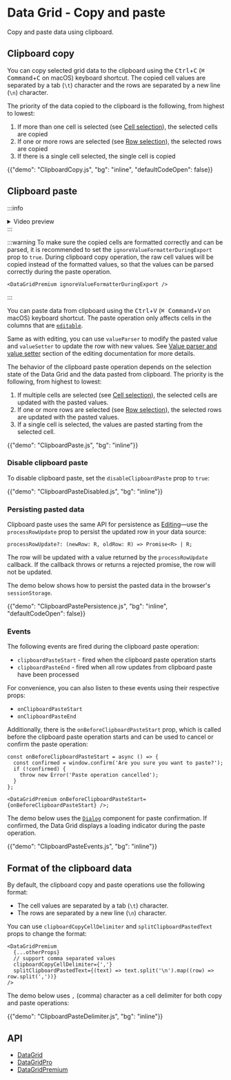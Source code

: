 # Data Grid - Copy and paste

<p class="description">Copy and paste data using clipboard.</p>

## Clipboard copy

You can copy selected grid data to the clipboard using the <kbd class="key">Ctrl</kbd>+<kbd class="key">C</kbd> (<kbd class="key">⌘ Command</kbd>+<kbd class="key">C</kbd> on macOS) keyboard shortcut.
The copied cell values are separated by a tab (`\t`) character and the rows are separated by a new line (`\n`) character.

The priority of the data copied to the clipboard is the following, from highest to lowest:

1. If more than one cell is selected (see [Cell selection<span class="plan-premium" title="Premium plan"></span>](/x/react-data-grid/cell-selection/)), the selected cells are copied
2. If one or more rows are selected (see [Row selection](/x/react-data-grid/row-selection/)), the selected rows are copied
3. If there is a single cell selected, the single cell is copied

{{"demo": "ClipboardCopy.js", "bg": "inline", "defaultCodeOpen": false}}

## Clipboard paste [<span class="plan-premium"></span>](/x/introduction/licensing/#premium-plan 'Premium plan')

:::info

<details style="margin: 0">
  <summary markdown="span">Video preview</summary>
  <video muted loop playsinline controls style="margin-top: 8px">
    <source src="https://github-production-user-asset-6210df.s3.amazonaws.com/13808724/237996024-abfcb5c6-9db6-4677-9ba7-ae97de441080.mov" type="video/mp4" />
  </video>
</details>
:::

:::warning
To make sure the copied cells are formatted correctly and can be parsed,
it is recommended to set the `ignoreValueFormatterDuringExport` prop to `true`.
During clipboard copy operation, the raw cell values will be copied instead of the formatted values,
so that the values can be parsed correctly during the paste operation.

```tsx
<DataGridPremium ignoreValueFormatterDuringExport />
```

:::

You can paste data from clipboard using the <kbd class="key">Ctrl</kbd>+<kbd class="key">V</kbd> (<kbd class="key">⌘ Command</kbd>+<kbd class="key">V</kbd> on macOS) keyboard shortcut.
The paste operation only affects cells in the columns that are [`editable`](/x/react-data-grid/editing/#making-a-column-editable).

Same as with editing, you can use `valueParser` to modify the pasted value and `valueSetter` to update the row with new values.
See [Value parser and value setter](/x/react-data-grid/editing/#value-parser-and-value-setter) section of the editing documentation for more details.

The behavior of the clipboard paste operation depends on the selection state of the Data Grid and the data pasted from clipboard.
The priority is the following, from highest to lowest:

1. If multiple cells are selected (see [Cell selection<span class="plan-premium" title="Premium plan"></span>](/x/react-data-grid/cell-selection/)), the selected cells are updated with the pasted values.
2. If one or more rows are selected (see [Row selection](/x/react-data-grid/row-selection/)), the selected rows are updated with the pasted values.
3. If a single cell is selected, the values are pasted starting from the selected cell.

{{"demo": "ClipboardPaste.js", "bg": "inline"}}

### Disable clipboard paste

To disable clipboard paste, set the `disableClipboardPaste` prop to `true`:

{{"demo": "ClipboardPasteDisabled.js", "bg": "inline"}}

### Persisting pasted data

Clipboard paste uses the same API for persistence as [Editing](/x/react-data-grid/editing/#server-side-persistence)—use the `processRowUpdate` prop to persist the updated row in your data source:

```tsx
processRowUpdate?: (newRow: R, oldRow: R) => Promise<R> | R;
```

The row will be updated with a value returned by the `processRowUpdate` callback.
If the callback throws or returns a rejected promise, the row will not be updated.

The demo below shows how to persist the pasted data in the browser's `sessionStorage`.

{{"demo": "ClipboardPastePersistence.js", "bg": "inline", "defaultCodeOpen": false}}

### Events

The following events are fired during the clipboard paste operation:

- `clipboardPasteStart` - fired when the clipboard paste operation starts
- `clipboardPasteEnd` - fired when all row updates from clipboard paste have been processed

For convenience, you can also listen to these events using their respective props:

- `onClipboardPasteStart`
- `onClipboardPasteEnd`

Additionally, there is the `onBeforeClipboardPasteStart` prop, which is called before the clipboard paste operation starts
and can be used to cancel or confirm the paste operation:

```tsx
const onBeforeClipboardPasteStart = async () => {
  const confirmed = window.confirm('Are you sure you want to paste?');
  if (!confirmed) {
    throw new Error('Paste operation cancelled');
  }
};

<DataGridPremium onBeforeClipboardPasteStart={onBeforeClipboardPasteStart} />;
```

The demo below uses the [`Dialog`](/material-ui/react-dialog/) component for paste confirmation.
If confirmed, the Data Grid displays a loading indicator during the paste operation.

{{"demo": "ClipboardPasteEvents.js", "bg": "inline"}}

## Format of the clipboard data

By default, the clipboard copy and paste operations use the following format:

- The cell values are separated by a tab (`\t`) character.
- The rows are separated by a new line (`\n`) character.

You can use `clipboardCopyCellDelimiter` and `splitClipboardPastedText` props to change the format:

```tsx
<DataGridPremium
  {...otherProps}
  // support comma separated values
  clipboardCopyCellDelimiter={','}
  splitClipboardPastedText={(text) => text.split('\n').map((row) => row.split(','))}
/>
```

The demo below uses `,` (comma) character as a cell delimiter for both copy and paste operations:

{{"demo": "ClipboardPasteDelimiter.js", "bg": "inline"}}

## API

- [DataGrid](/x/api/data-grid/data-grid/)
- [DataGridPro](/x/api/data-grid/data-grid-pro/)
- [DataGridPremium](/x/api/data-grid/data-grid-premium/)
